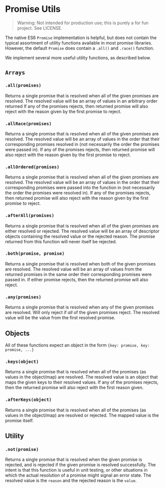 # Promise Utils

> Warning: Not intended for production use; this is purely a for fun project.  See LICENSE.

The native ES6 `Promise` implementation is helpful, but does not contain the typical assortment of utility functions available in most promise libraries.  However, the default `Promise` does contain a `.all()` and `.race()` function.

We implement several more useful utility functions, as described below.

## `Arrays`

### `.all(promises)`
Returns a single promise that is resolved when all of the given promises are resolved. The resolved value will be an array of values in an arbitrary order returned  If any of the promises rejects, then returned promise will also reject with the reason given by the first promise to reject.

### `.allRace(promises)`
Returns a single promise that is resolved when all of the given promises are resolved. The resolved value will be an array of values in the order that their corresponding promises resolved in (not necessarily the order the promises were passed in). If any of the promises rejects, then returned promise will also reject with the reason given by the first promise to reject.

### `.allOrdered(promises)`
Returns a single promise that is resolved when all of the given promises are resolved. The resolved value will be an array of values in the order that their corresponding promises were passed into the function in (not necessarily the order the promises were resolved in). If any of the promises rejects, then returned promise will also reject with the reason given by the first promise to reject.

### `.afterAll(promises)`
Returns a single promise that is resolved when all of the given promises are either resolved or rejected. The resolved value will be an array of descriptor objects containing the resolved value or the rejected reason. The promise returned from this function will never itself be rejected.

### `.both(promise, promise)`
Returns a single promise that is resolved when both of the given promises are resolved. The resolved value will be an array of values from the returned promises in the same order their corresponding promises were passed in. If either promise rejects, then the returned promise will also reject.

### `.any(promises)`
Returns a single promise that is resolved when any of the given promises are resolved. Will only reject if _all_ of the given promises reject. The resolved value will be the value from the first resolved promise.

## Objects
All of these functions expect an object in the form `{key: promise, key: promise, ...}`
### `.keys(object)`
Returns a single promise that is resolved when all of the promises (as values in the object/map) are resolved. The resolved value is an object that maps the given keys to their resolved values. If any of the promises rejects, then the returned promise will also reject with the first reason given.

### `.afterKeys(object)`
Returns a single promise that is resolved when all of the promises (as values in the object/map) are resolved or rejected. The mapped value is the promise itself.

## Utility
### `.not(promise)`
Returns a single promise that is resolved when the given promise is rejected, and is rejected if the given promise is resolved successfully. The intent is that this function is useful in unit testing, or other situations in which the actual resolution of a promise might signal an error state. The resolved value is the `reason` and the rejected reason is the `value`.
